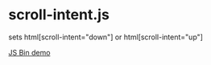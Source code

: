 scroll-intent.js
================

sets html[scroll-intent="down"] or html[scroll-intent="up"]

[JS Bin demo](http://jsbin.com/zeriyu/)
